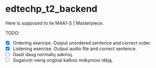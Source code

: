# edtechp_t2_backend

Here is supposed to lie M4A1-S | Masterpiece.

TODO:

- [x] Ordering exercise. Output unordered sentence and correct order.
- [x] Listening exercise. Output audio file and correct sentence.
- [ ] Gauti daug normalių sakinių.
- [ ] Sugalvoti vieną original kalbos mokymosi idėją.